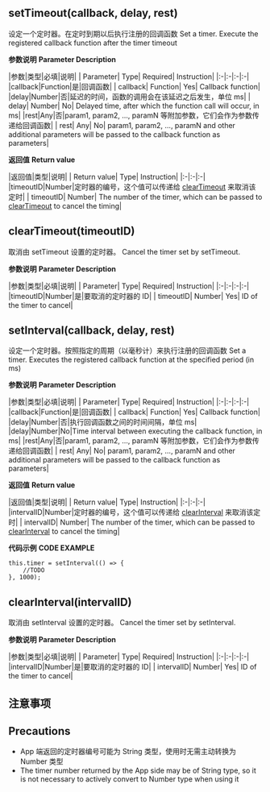 ## setTimeout(callback, delay, rest)

设定一个定时器。在定时到期以后执行注册的回调函数
Set a timer. Execute the registered callback function after the timer timeout

**参数说明**
**Parameter Description**

|参数|类型|必填|说明|
| Parameter| Type| Required| Instruction|
|:-|:-|:-|:-|
|callback|Function|是|回调函数|
| callback| Function| Yes| Callback function|
|delay|Number|否|延迟的时间，函数的调用会在该延迟之后发生，单位 ms|
| delay| Number| No| Delayed time, after which the function call will occur, in ms|
|rest|Any|否|param1, param2, ..., paramN 等附加参数，它们会作为参数传递给回调函数|
| rest| Any| No| param1, param2, ..., paramN and other additional parameters will be passed to the callback function as parameters|


**返回值**
**Return value**

|返回值|类型|说明|
| Return value| Type| Instruction|
|:-|:-|:-|
|timeoutID|Number|定时器的编号，这个值可以传递给 [clearTimeout](/api/timer?id=cleartimeout) 来取消该定时|
| timeoutID| Number| The number of the timer, which can be passed to [clearTimeout](/api/timer?id=cleartimeout) to cancel the timing|

## clearTimeout(timeoutID)

取消由 setTimeout 设置的定时器。
Cancel the timer set by setTimeout.

**参数说明**
**Parameter Description**

|参数|类型|必填|说明|
| Parameter| Type| Required| Instruction|
|:-|:-|:-|:-|
|timeoutID|Number|是|要取消的定时器的 ID|
| timeoutID| Number| Yes| ID of the timer to cancel|


## setInterval(callback, delay, rest)
设定一个定时器。按照指定的周期（以毫秒计）来执行注册的回调函数
Set a timer. Executes the registered callback function at the specified period (in ms)

**参数说明**
**Parameter Description**

|参数|类型|必填|说明|
| Parameter| Type| Required| Instruction|
|:-|:-|:-|:-|
|callback|Function|是|回调函数|
| callback| Function| Yes| Callback function|
|delay|Number|否|执行回调函数之间的时间间隔，单位 ms|
|delay|Number|No|Time interval between executing the callback function, in ms|
|rest|Any|否|param1, param2, ..., paramN 等附加参数，它们会作为参数传递给回调函数|
| rest| Any| No| param1, param2, ..., paramN and other additional parameters will be passed to the callback function as parameters|


**返回值**
**Return value**

|返回值|类型|说明|
| Return value| Type| Instruction|
|:-|:-|:-|
|intervalID|Number|定时器的编号，这个值可以传递给 [clearInterval](/api/timer?id=clearinterval) 来取消该定时|
| intervalID| Number| The number of the timer, which can be passed to [clearInterval](/api/timer?id=clearinterval) to cancel the timing|

**代码示例**
**CODE EXAMPLE**
```
this.timer = setInterval(() => {
    //TODO 
}, 1000);
```

## clearInterval(intervalID)

取消由 setInterval 设置的定时器。
Cancel the timer set by setInterval.

**参数说明**
**Parameter Description**

|参数|类型|必填|说明|
| Parameter| Type| Required| Instruction|
|:-|:-|:-|:-|
|intervalID|Number|是|要取消的定时器的 ID|
| intervalID| Number| Yes| ID of the timer to cancel|

## 注意事项
## Precautions
* App 端返回的定时器编号可能为 String 类型，使用时无需主动转换为 Number 类型
* The timer number returned by the App side may be of String type, so it is not necessary to actively convert to Number type when using it